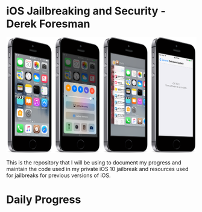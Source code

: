 # iOS Jailbreaking and Security - Derek Foresman 

![Preview](Preview.png)

This is the repository that I will be using to document my progress and maintain the code used in my private iOS 10 jailbreak and resources used for jailbreaks for previous versions of iOS.

# Daily Progress
